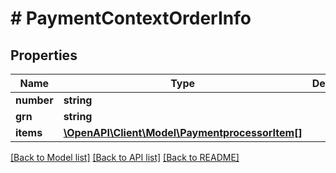 # # PaymentContextOrderInfo


## Properties 


Name | Type | Description | Notes
------------ | ------------- | ------------- | -------------
**number**| **string** |   |
**grn**| **string** |   |
**items**| [**\OpenAPI\Client\Model\PaymentprocessorItem[]**](PaymentprocessorItem.md) |   | [optional]


[[Back to Model list]](../../README.md#models) [[Back to API list]](../../README.md#endpoints) [[Back to README]](../../README.md)

